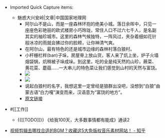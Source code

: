- Imported Quick Capture items:

    - 魅惑大兴安岭|文章|中国国家地理网
        - 阿尔山不是山，而是一座森林环抱的绝美小城。落日余晖中，只见一座座色彩艳丽的欧式楼房小巧玲珑，常住人口不过六七千人，是名副其实的袖珍城市。这里的森林气候独特，一阵风过，夹杂着细如花针般冰凉的雨就会拂过你的脸颊，让你神清气爽。
        - 在阿尔山，最有特色的还是城市边缘的森林村落白狼村。
        - 小杆栅栏柈(ban)子垛，房屋脊上放山货，客人来了炕上坐，炉子火墙烟袋锅，炕稍被子垛成垛。到这里，吃的全是纯天然的山珍，蕨菜、黄花菜、蘑菇……一大串儿的特色菜让我们感觉到山村的天然与富饶。
        - ![](https://firebasestorage.googleapis.com/v0/b/firescript-577a2.appspot.com/o/imgs%2Fapp%2Fxinyiheng%2F4_lfZMPXjc.png?alt=media&token=c1f1c571-3a2a-4b72-9f58-0abc5cfe3468)
        - ![](https://firebasestorage.googleapis.com/v0/b/firescript-577a2.appspot.com/o/imgs%2Fapp%2Fxinyiheng%2F08xdKH2zJF.png?alt=media&token=dae75752-a527-4a71-80df-afea253bab38)
        - 说起白狼村的名字，我想这里一定曾经是狼群出没吧，没想到“白狼”由蒙古语“白力嘎”演变而来，汉语意为“富饶的地方”。
        - [原文链接](http://www.dili360.com/article/p5350c3d64391515.htm)
- #[[工作]]
    - {{[[TODO]]}} 《给我100天，大多数事情都有能成》通读2
- [视频剪辑去哪找合适的BGM？收藏这5大免版权音乐素材网站！ - 知乎](https://zhuanlan.zhihu.com/p/36736940)
